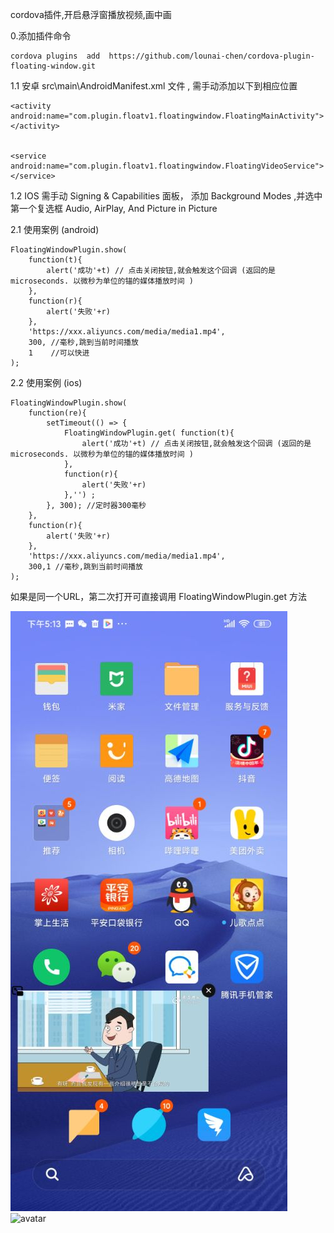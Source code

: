 cordova插件,开启悬浮窗播放视频,画中画

0.添加插件命令 
``` 
cordova plugins  add  https://github.com/lounai-chen/cordova-plugin-floating-window.git  

```

    


1.1 安卓 src\main\AndroidManifest.xml 文件 , 需手动添加以下到相应位置  

 ```
 <activity android:name="com.plugin.floatv1.floatingwindow.FloatingMainActivity"></activity>  
 

 <service android:name="com.plugin.floatv1.floatingwindow.FloatingVideoService"></service>  
```  
1.2 IOS 需手动 Signing & Capabilities 面板， 添加 Background Modes ,并选中第一个复选框 Audio, AirPlay, And Picture in Picture  




2.1 使用案例 (android)
```
FloatingWindowPlugin.show(
    function(t){
        alert('成功'+t) // 点击关闭按钮,就会触发这个回调 (返回的是 microseconds. 以微秒为单位的锚的媒体播放时间 )
    },
    function(r){
        alert('失败'+r)
    },
    'https://xxx.aliyuncs.com/media/media1.mp4',
    300, //毫秒,跳到当前时间播放
    1    //可以快进
);
```



2.2 使用案例 (ios)
```
FloatingWindowPlugin.show(
    function(re){ 
        setTimeout(() => {
            FloatingWindowPlugin.get( function(t){
                alert('成功'+t) // 点击关闭按钮,就会触发这个回调 (返回的是 microseconds. 以微秒为单位的锚的媒体播放时间 )
            },
            function(r){
                alert('失败'+r)
            },'') ;
        }, 300); //定时器300毫秒
    },
    function(r){
        alert('失败'+r)
    },
    'https://xxx.aliyuncs.com/media/media1.mp4',
    300,1 //毫秒,跳到当前时间播放
);
```
如果是同一个URL，第二次打开可直接调用 FloatingWindowPlugin.get 方法  

![avatar](/demo/picture/1.jpg)
![avatar](/demo/picture/2.png)

